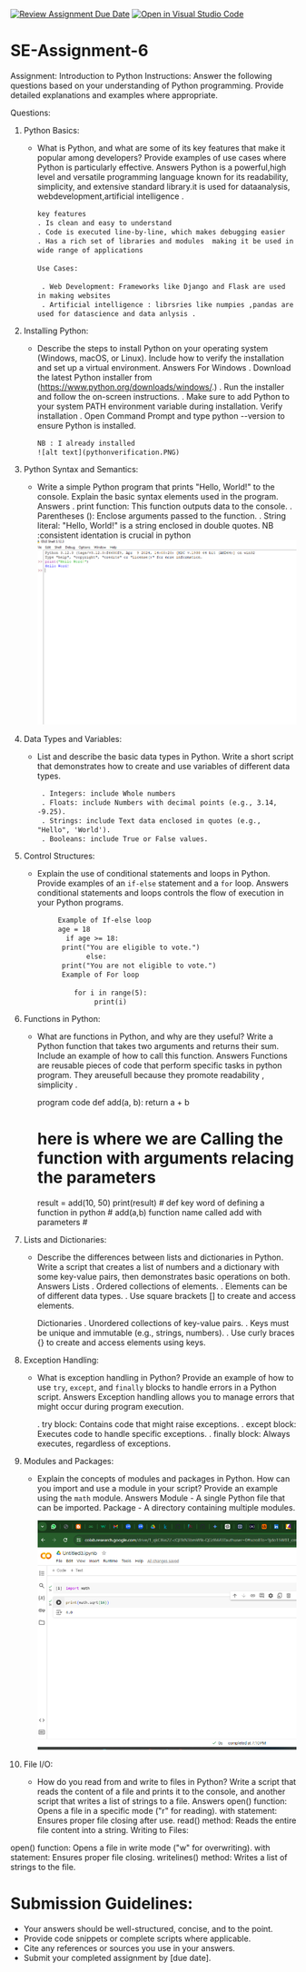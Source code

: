 [![Review Assignment Due Date](https://classroom.github.com/assets/deadline-readme-button-22041afd0340ce965d47ae6ef1cefeee28c7c493a6346c4f15d667ab976d596c.svg)](https://classroom.github.com/a/WfNmjXUk)
[![Open in Visual Studio Code](https://classroom.github.com/assets/open-in-vscode-2e0aaae1b6195c2367325f4f02e2d04e9abb55f0b24a779b69b11b9e10269abc.svg)](https://classroom.github.com/online_ide?assignment_repo_id=15325648&assignment_repo_type=AssignmentRepo)
# SE-Assignment-6
 Assignment: Introduction to Python
Instructions:
Answer the following questions based on your understanding of Python programming. Provide detailed explanations and examples where appropriate.

 Questions:

1. Python Basics:
   - What is Python, and what are some of its key features that make it popular among developers? Provide examples of use cases where Python is particularly effective.
         Answers 
         Python is a powerful,high level  and versatile programming language known for its readability, simplicity, and extensive standard library.it is used for dataanalysis, webdevelopment,artificial intelligence .

         key features 
         . Is clean and easy to understand
         . Code is executed line-by-line, which makes debugging easier
         . Has a rich set of libraries and modules  making it be used in wide range of applications 

         Use Cases:

          . Web Development: Frameworks like Django and Flask are used in making websites 
          . Artificial intelligence : librsries like numpies ,pandas are used for datascience and data anlysis .



2. Installing Python:
   - Describe the steps to install Python on your operating system (Windows, macOS, or Linux). Include how to verify the installation and set up a virtual environment.
         Answers
         For Windows 
         . Download the latest Python installer from (https://www.python.org/downloads/windows/.)
         . Run the installer and follow the on-screen instructions.
         . Make sure to add Python to your system PATH environment variable during installation.
         Verify installation 
         . Open Command Prompt and type python --version to ensure Python is installed.

         NB : I already installed 
         ![alt text](pythonverification.PNG)



3. Python Syntax and Semantics:
   - Write a simple Python program that prints "Hello, World!" to the console. Explain the basic syntax elements used in the program.
            Answers 
            . print function: This function outputs data to the console.
            . Parentheses (): Enclose arguments passed to the function.
            . String literal: "Hello, World!" is a string enclosed in double quotes.
             NB :consistent identation is crucial in python 
            ![alt text](pythoncode2-1.PNG)
            

4. Data Types and Variables:
   - List and describe the basic data types in Python. Write a short script that demonstrates how to create and use variables of different data types.

          . Integers: include Whole numbers
          . Floats: include Numbers with decimal points (e.g., 3.14, -9.25).
          . Strings: include Text data enclosed in quotes (e.g., "Hello", 'World').
          . Booleans: include True or False values.

5. Control Structures:
   - Explain the use of conditional statements and loops in Python. Provide examples of an `if-else` statement and a `for` loop.
               Answers 
              conditional statements and loops controls the flow of execution in your Python programs.

              Example of If-else loop 
              age = 18
                if age >= 18:
               print("You are eligible to vote.")
                     else:
               print("You are not eligible to vote.")
               Example of For loop

                  for i in range(5):
                       print(i) 

6. Functions in Python:
   - What are functions in Python, and why are they useful? Write a Python function that takes two arguments and returns their sum. Include an example of how to call this function.
       Answers 
       Functions are reusable pieces of code that perform specific tasks in python program. They areusefull because they promote readability , simplicity  .

       program code 
       def add(a, b):
             return a + b

        # here is where we are  Calling the function with arguments relacing the parameters 
       result = add(10, 50)
         print(result)
         # def key word of defining a function in python 
          # add(a,b) function name called add with parameters 
           #
            


7. Lists and Dictionaries:
   - Describe the differences between lists and dictionaries in Python. Write a script that creates a list of numbers and a dictionary with some key-value pairs, then demonstrates basic operations on both.
     Answers 
     Lists
     . Ordered collections of elements.
     . Elements can be of different data types.
     . Use square brackets [] to create and access elements.


     Dictionaries 
     . Unordered collections of key-value pairs.
     . Keys must be unique and immutable (e.g., strings, numbers).
     . Use curly braces {} to create and access elements using keys.


8. Exception Handling:
   - What is exception handling in Python? Provide an example of how to use `try`, `except`, and `finally` blocks to handle errors in a Python script.
     Answers 
       Exception handling allows you to manage errors that might occur during program execution.

       . try block: Contains code that might raise exceptions.
       . except block: Executes code to handle specific exceptions.
       . finally block: Always executes, regardless of exceptions.


9. Modules and Packages:
   - Explain the concepts of modules and packages in Python. How can you import and use a module in your script? Provide an example using the `math` module.
       Answers 
        Module - A single Python file that can be imported.
        Package - A directory containing multiple modules.

        ![alt text](modulepython.PNG)

10. File I/O:
    - How do you read from and write to files in Python? Write a script that reads the content of a file and prints it to the console, and another script that writes a list of strings to a file.
      Answers 
open() function: Opens a file in a specific mode ("r" for reading).
with statement: Ensures proper file closing after use.
read() method: Reads the entire file content into a string.
Writing to Files:

open() function: Opens a file in write mode ("w" for overwriting).
with statement: Ensures proper file closing.
writelines() method: Writes a list of strings to the file.

# Submission Guidelines:
- Your answers should be well-structured, concise, and to the point.
- Provide code snippets or complete scripts where applicable.
- Cite any references or sources you use in your answers.
- Submit your completed assignment by [due date].


